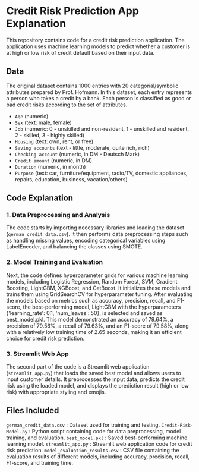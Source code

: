 # Credit Risk Prediction App Explanation

This repository contains code for a credit risk prediction application. The application uses machine learning models to predict whether a customer is at high or low risk of credit default based on their input data.

## Data

The original dataset contains 1000 entries with 20 categorial/symbolic attributes prepared by Prof. Hofmann. In this dataset, each entry represents a person who takes a credit by a bank. Each person is classified as good or bad credit risks according to the set of attributes.

- `Age` (numeric)
- `Sex` (text: male, female)
- `Job` (numeric: 0 - unskilled and non-resident, 1 - unskilled and resident, 2 - skilled, 3 - highly skilled)
- `Housing` (text: own, rent, or free)
- `Saving accounts` (text - little, moderate, quite rich, rich)
- `Checking account` (numeric, in DM - Deutsch Mark)
- `Credit amount` (numeric, in DM)
- `Duration` (numeric, in month)
- `Purpose` (text: car, furniture/equipment, radio/TV, domestic appliances, repairs, education, business, vacation/others)

## Code Explanation

### 1. Data Preprocessing and Analysis

The code starts by importing necessary libraries and loading the dataset (`german_credit_data.csv`). It then performs data preprocessing steps such as handling missing values, encoding categorical variables using LabelEncoder, and balancing the classes using SMOTE.

### 2. Model Training and Evaluation

Next, the code defines hyperparameter grids for various machine learning models, including Logistic Regression, Random Forest, SVM, Gradient Boosting, LightGBM, XGBoost, and CatBoost. It initializes these models and trains them using GridSearchCV for hyperparameter tuning. After evaluating the models based on metrics such as accuracy, precision, recall, and F1-score, the best-performing model, LightGBM with the hyperparameters {'learning_rate': 0.1, 'num_leaves': 50}, is selected and saved as best_model.pkl. This model demonstrated an accuracy of 79.64%, a precision of 79.56%, a recall of 79.63%, and an F1-score of 79.58%, along with a relatively low training time of 2.65 seconds, making it an efficient choice for credit risk prediction.

### 3. Streamlit Web App

The second part of the code is a Streamlit web application (`streamlit_app.py`) that loads the saved best model and allows users to input customer details. It preprocesses the input data, predicts the credit risk using the loaded model, and displays the prediction result (high or low risk) with appropriate styling and emojis.


## Files Included
`german_credit_data.csv` : Dataset used for training and testing.
`Credit-Risk-Model.py` : Python script containing code for data preprocessing, model training, and evaluation.
`best_model.pkl` : Saved best-performing machine learning model.
`streamlit_app.py` : Streamlit web application code for credit risk prediction.
`model_evaluation_results.csv` : CSV file containing the evaluation results of different models, including accuracy, precision, recall, F1-score, and training time.
